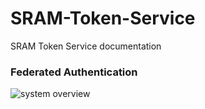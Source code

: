 # SRAM-Token-Service
SRAM Token Service documentation

### Federated Authentication

![system overview](http://www.plantuml.com/plantuml/proxy?cache=no&src=https://raw.github.com/HarryKodden/SRAM-Token-Service/main/assets/overview.iuml)
